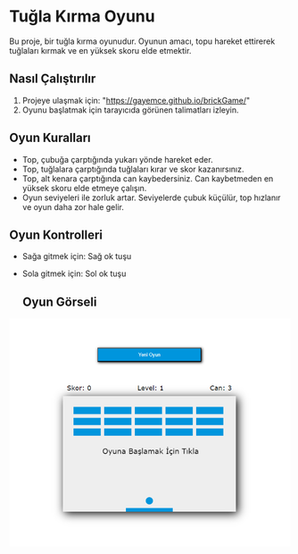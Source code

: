 # Tuğla Kırma Oyunu

Bu proje, bir tuğla kırma oyunudur. Oyunun amacı, topu hareket ettirerek tuğlaları kırmak ve en yüksek skoru elde etmektir.

## Nasıl Çalıştırılır

1. Projeye ulaşmak için: "https://gayemce.github.io/brickGame/"
2. Oyunu başlatmak için tarayıcıda görünen talimatları izleyin.

## Oyun Kuralları

- Top, çubuğa çarptığında yukarı yönde hareket eder.
- Top, tuğlalara çarptığında tuğlaları kırar ve skor kazanırsınız.
- Top, alt kenara çarptığında can kaybedersiniz. Can kaybetmeden en yüksek skoru elde etmeye çalışın.
- Oyun seviyeleri ile zorluk artar. Seviyelerde çubuk küçülür, top hızlanır ve oyun daha zor hale gelir.

## Oyun Kontrolleri

- Sağa gitmek için: Sağ ok tuşu
- Sola gitmek için: Sol ok tuşu

  ## Oyun Görseli
![Brick Game](brickGame.png)
